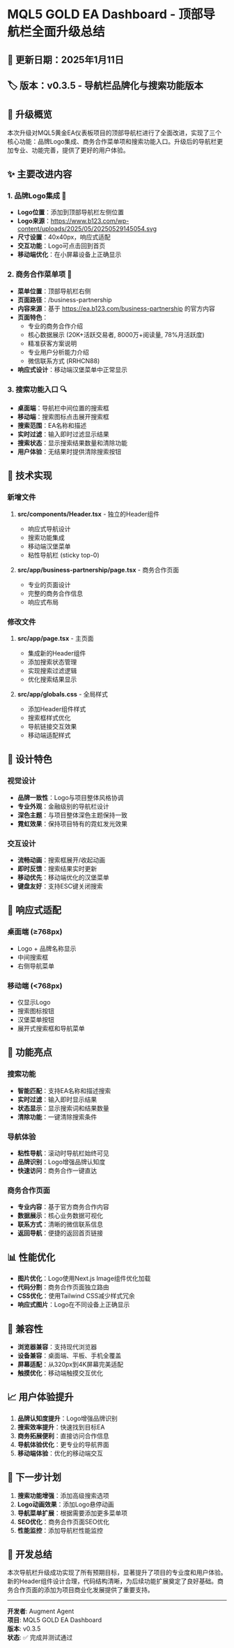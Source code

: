 # MQL5 GOLD EA Dashboard - 顶部导航栏全面升级总结

## 📅 更新日期：2025年1月11日
## 🏷️ 版本：v0.3.5 - 导航栏品牌化与搜索功能版本

## 🎯 升级概览

本次升级对MQL5黄金EA仪表板项目的顶部导航栏进行了全面改进，实现了三个核心功能：品牌Logo集成、商务合作菜单项和搜索功能入口。升级后的导航栏更加专业、功能完善，提供了更好的用户体验。

## ✨ 主要改进内容

### 1. 品牌Logo集成 🏢
- **Logo位置**：添加到顶部导航栏左侧位置
- **Logo来源**：https://www.b123.com/wp-content/uploads/2025/05/20250529145054.svg
- **尺寸设置**：40x40px，响应式适配
- **交互功能**：Logo可点击回到首页
- **移动端优化**：在小屏幕设备上正确显示

### 2. 商务合作菜单项 🤝
- **菜单位置**：顶部导航栏右侧
- **页面路径**：/business-partnership
- **内容来源**：基于 https://ea.b123.com/business-partnership 的官方内容
- **页面特色**：
  - 专业的商务合作介绍
  - 核心数据展示 (20K+活跃交易者, 8000万+阅读量, 78%月活跃度)
  - 精准获客方案说明
  - 专业用户分析能力介绍
  - 微信联系方式 (RRHCN88)
- **响应式设计**：移动端汉堡菜单中正常显示

### 3. 搜索功能入口 🔍
- **桌面端**：导航栏中间位置的搜索框
- **移动端**：搜索图标点击展开搜索框
- **搜索范围**：EA名称和描述
- **实时过滤**：输入即时过滤显示结果
- **搜索状态**：显示搜索结果数量和清除功能
- **用户体验**：无结果时提供清除搜索按钮

## 🔧 技术实现

### 新增文件
1. **src/components/Header.tsx** - 独立的Header组件
   - 响应式导航设计
   - 搜索功能集成
   - 移动端汉堡菜单
   - 粘性导航栏 (sticky top-0)

2. **src/app/business-partnership/page.tsx** - 商务合作页面
   - 专业的页面设计
   - 完整的商务合作信息
   - 响应式布局

### 修改文件
1. **src/app/page.tsx** - 主页面
   - 集成新的Header组件
   - 添加搜索状态管理
   - 实现搜索过滤逻辑
   - 优化搜索结果显示

2. **src/app/globals.css** - 全局样式
   - 添加Header组件样式
   - 搜索框样式优化
   - 导航链接交互效果
   - 移动端适配样式

## 🎨 设计特色

### 视觉设计
- **品牌一致性**：Logo与项目整体风格协调
- **专业外观**：金融级别的导航栏设计
- **深色主题**：与项目整体深色主题保持一致
- **霓虹效果**：保持项目特有的霓虹发光效果

### 交互设计
- **流畅动画**：搜索框展开/收起动画
- **即时反馈**：搜索结果实时更新
- **移动优先**：移动端优化的汉堡菜单
- **键盘友好**：支持ESC键关闭搜索

## 📱 响应式适配

### 桌面端 (≥768px)
- Logo + 品牌名称显示
- 中间搜索框
- 右侧导航菜单

### 移动端 (<768px)
- 仅显示Logo
- 搜索图标按钮
- 汉堡菜单按钮
- 展开式搜索框和导航菜单

## 🚀 功能亮点

### 搜索功能
- **智能匹配**：支持EA名称和描述搜索
- **实时过滤**：输入即时显示结果
- **状态显示**：显示搜索词和结果数量
- **清除功能**：一键清除搜索条件

### 导航体验
- **粘性导航**：滚动时导航栏始终可见
- **品牌识别**：Logo增强品牌认知度
- **快速访问**：商务合作一键直达

### 商务合作页面
- **专业内容**：基于官方商务合作内容
- **数据展示**：核心业务数据可视化
- **联系方式**：清晰的微信联系信息
- **返回导航**：便捷的返回首页链接

## 📊 性能优化

- **图片优化**：Logo使用Next.js Image组件优化加载
- **代码分割**：商务合作页面独立路由
- **CSS优化**：使用Tailwind CSS减少样式冗余
- **响应式图片**：Logo在不同设备上正确显示

## 🔄 兼容性

- **浏览器兼容**：支持现代浏览器
- **设备兼容**：桌面端、平板、手机全覆盖
- **屏幕适配**：从320px到4K屏幕完美适配
- **触摸优化**：移动端触摸交互优化

## 📈 用户体验提升

1. **品牌认知度提升**：Logo增强品牌识别
2. **搜索效率提升**：快速找到目标EA
3. **商务拓展便利**：直接访问合作信息
4. **导航体验优化**：更专业的导航界面
5. **移动端体验**：优化的移动端交互

## 🎯 下一步计划

1. **搜索功能增强**：添加高级搜索选项
2. **Logo动画效果**：添加Logo悬停动画
3. **导航菜单扩展**：根据需要添加更多菜单项
4. **SEO优化**：商务合作页面SEO优化
5. **性能监控**：添加导航栏性能监控

## 📝 开发总结

本次导航栏升级成功实现了所有预期目标，显著提升了项目的专业度和用户体验。新的Header组件设计合理，代码结构清晰，为后续功能扩展奠定了良好基础。商务合作页面的添加为项目商业化发展提供了重要支持。

---

**开发者**: Augment Agent  
**项目**: MQL5 GOLD EA Dashboard  
**版本**: v0.3.5  
**状态**: ✅ 完成并测试通过
